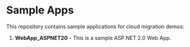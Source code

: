 # Sample Apps
This repository contains sample applications for cloud migration demos:
1. <strong>WebApp_ASPNET20</strong> - This is a sample ASP.NET 2.0 Web App.

